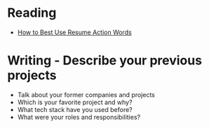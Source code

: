 # Reading

- [How to Best Use Resume Action Words](https://business.tutsplus.com/articles/resume-action-words-and-powerful-verbs--cms-28829)


# Writing - Describe your previous projects

- Talk about your former companies and projects
- Which is your favorite project and why?
- What tech stack have you used before?
- What were your roles and responsibilities?
